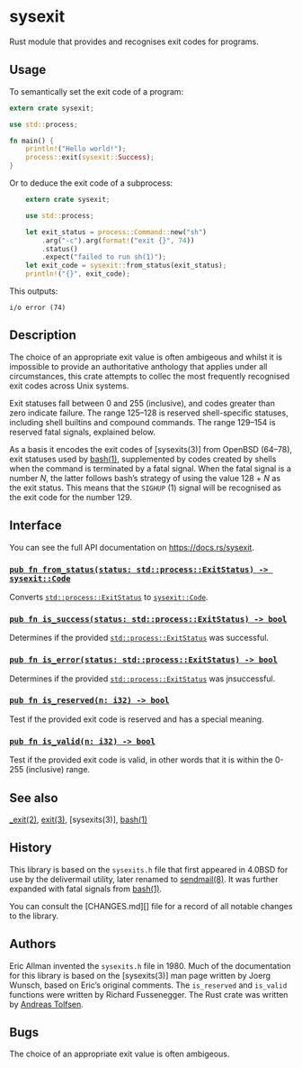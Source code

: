 sysexit
=======

Rust module that provides and recognises exit codes for programs.


Usage
-----

To semantically set the exit code of a program:

```rust
extern crate sysexit;

use std::process;

fn main() {
    println!("Hello world!");
    process::exit(sysexit::Success);
}
```

Or to deduce the exit code of a subprocess:

```rust
	extern crate sysexit;

	use std::process;

	let exit_status = process::Command::new("sh")
	    .arg("-c").arg(format!("exit {}", 74))
	    .status()
	    .expect("failed to run sh(1)");
	let exit_code = sysexit::from_status(exit_status);
	println!("{}", exit_code);
```

This outputs:

	i/o error (74)


Description
-----------

The choice of an appropriate exit value is often ambigeous and
whilst it is impossible to provide an authoritative anthology that
applies under all circumstances, this crate attempts to collec the
most frequently recognised exit codes across Unix systems.

Exit statuses fall between 0 and 255 (inclusive), and codes greater than
zero indicate failure.  The range 125–128 is reserved shell-specific
statuses, including shell builtins and compound commands.  The range
129–154 is reserved fatal signals, explained below.

As a basis it encodes the exit codes of [sysexits(3)] from OpenBSD
(64–78), exit statuses used by [bash(1)], supplemented by codes
created by shells when the command is terminated by a fatal signal.
When the fatal signal is a number _N_, the latter follows bash’s
strategy of using the value 128 + _N_ as the exit status.  This means
that the `SIGHUP` (1) signal will be recognised as the exit code
for the number 129.


Interface
---------

You can see the full API documentation on <https://docs.rs/sysexit>.

### [`pub fn from_status(status: std::process::ExitStatus) -> sysexit::Code`]
Converts [`std::process::ExitStatus`] to [`sysexit::Code`].

### [`pub fn is_success(status: std::process::ExitStatus) -> bool`]
Determines if the provided [`std::process::ExitStatus`] was successful.

### [`pub fn is_error(status: std::process::ExitStatus) -> bool`]
Determines if the provided [`std::process::ExitStatus`] was jnsuccessful.

### [`pub fn is_reserved(n: i32) -> bool`]
Test if the provided exit code is reserved and has a special meaning.

### [`pub fn is_valid(n: i32) -> bool`]
Test if the provided exit code is valid, in other words that it is
within the 0-255 (inclusive) range.


See also
--------

[_exit(2)], [exit(3)], [sysexits(3)], [bash(1)]


History
-------

This library is based on the `sysexits.h` file that first appeared
in 4.0BSD for use by the delivermail utility, later renamed to
[sendmail(8)].  It was further expanded with fatal signals from
[bash(1)].

You can consult the [CHANGES.md][] file for a record of all notable
changes to the library.


Authors
-------

Eric Allman invented the `sysexits.h` file in 1980.  Much of the
documentation for this library is based on the [sysexits(3)] man
page written by Joerg Wunsch, based on Eric’s original comments.
The `is_reserved` and `is_valid` functions were written by Richard
Fussenegger.  The Rust crate was written by [Andreas Tolfsen].


Bugs
----

The choice of an appropriate exit value is often ambigeous.


[Andreas Tolfsen]: https://sny.no/
[bash(1)]: https://linux.die.net/man/1/bash
[_exit(2)]: https://man.openbsd.org/_exit.2
[exit(3)]: https://man.openbsd.org/exit.3
[`pub fn from_status(status: std::process::ExitStatus) -> sysexit::Code`]: https://docs.rs/sysexit/newest/sysexit/fn.from_status.html
[`pub fn is_error(status: std::process::ExitStatus) -> bool`]: https://docs.rs/sysexit/newest/sysexit/fn.is_error.html
[`pub fn is_reserved(n: i32) -> bool`]: https://docs.rs/sysexit/newest/sysexit/fn.is_reserved.html
[`pub fn is_success(status: std::process::ExitStatus) -> bool`]: https://docs.rs/sysexit/newest/sysexit/fn.is_success.html
[`pub fn is_valid(n: i32) -> bool`]: https://docs.rs/sysexit/newest/sysexit/fn.is_valid.html
[sendmail(8)]: https://man.openbsd.org/sendmail.8
[`std::process::ExitStatus`]: https://doc.rust-lang.org/std/process/struct.ExitStatus.html
[`sysexit::Code`]: https://docs.rs/sysexit/newest/enum.Code.html
[`sysexits(3)]: https://man.openbsd.org/sysexits.3
[`sysexit::Unknown`]: https://docs.rs/sysexit/newest/enum.Code.html#variant.Unknown
